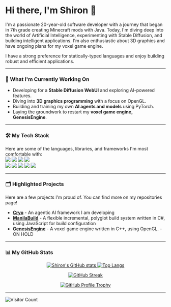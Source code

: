 # Hi there, I'm Shiron 👋

I'm a passionate 20-year-old software developer with a journey that began in 7th grade creating Minecraft mods with Java. Today, I'm diving deep into the world of Artificial Intelligence, experimenting with Stable Diffusion, and building intelligent applications. I'm also enthusiastic about 3D graphics and have ongoing plans for my voxel game engine.

I have a strong preference for statically-typed languages and enjoy building robust and efficient applications.

---

### 🚀 What I'm Currently Working On

* Developing for a **Stable Diffusion WebUI** and exploring AI-powered features.
* Diving into **3D graphics programming** with a focus on OpenGL.
* Building and training my own **AI agents and models** using PyTorch.
* Laying the groundwork to restart my **voxel game engine, GenesisEngine**.

---

### 🛠️ My Tech Stack
Here are some of the languages, libraries, and frameworks I'm most comfortable with:  
<a href="https://www.typescriptlang.org/"><img src="https://img.shields.io/badge/TypeScript-3178C6?style=for-the-badge&logo=typescript&logoColor=white" /></a>
<a href="https://www.python.org/"><img src="https://img.shields.io/badge/Python-3776AB?style=for-the-badge&logo=python&logoColor=white" /></a>
<a href="https://dotnet.microsoft.com/en-us/download"><img src="https://img.shields.io/badge/C%23-512BD4?style=for-the-badge&logo=dotnet" /></a>
<a href="https://en.cppreference.com/w/"><img src="https://img.shields.io/badge/C%2B%2B-00599C?style=for-the-badge&logo=c%2B%2B&logoColor=white" /></a>  
<a href="https://react.dev/"><img src="https://img.shields.io/badge/React-20232A?style=for-the-badge&logo=react&logoColor=61DAFB" /></a>
<a href="https://nextjs.org/"><img src="https://img.shields.io/badge/Next.js-000000?style=for-the-badge&logo=nextdotjs&logoColor=white" /></a>
<a href="https://pytorch.org/"><img src="https://img.shields.io/badge/PyTorch-EE4C2C?style=for-the-badge&logo=pytorch&logoColor=white" /></a>
<a href="https://www.opengl.org/"><img src="https://img.shields.io/badge/OpenGL-5586A4?style=for-the-badge&logo=opengl&logoColor=white" /></a>
<a href="https://www.arduino.cc/"><img src="https://img.shields.io/badge/Arduino-00878F?style=for-the-badge&logo=arduino" /></a>

---

### 🗂️ Highlighted Projects

Here are a few projects I'm proud of. You can find more on my repositories page!
* **[Cryo](https://github.com/iamshiron/Cryo)** - An agentic AI framework I am developing
* **[ManilaBuild](https://github.com/iamshiron/ManilaBuild)** - A flexible incremental, polyglot build system written in C#, using JavaScript for build configuration
* **[GenesisEngine](https://github.com/iamshiron/GenesisEngine)** - A voxel game engine written in C++, using OpenGL. - ON HOLD

---

### 📊 My GitHub Stats

<p align="center">
  <a href="https://github.com/iamshiron">
    <img src="https://github-readme-stats.vercel.app/api?username=iamshiron&count_private=true&show_icons=true&theme=tokyonight" alt="Shiron's GitHub stats" />
    <img src="https://github-readme-stats.vercel.app/api/top-langs/?username=iamshiron&theme=tokyonight&layout=compact" alt="Top Langs" />
  </a>
</p>

<p align="center">
  <a href="https://github.com/iamshiron">
    <img src="https://github-readme-streak-stats.herokuapp.com?user=iamshiron&theme=tokyonight&border_radius=5&date_format=n%2Fj%5B%2FY%5D" alt="GitHub Streak" />
  </a>
</p>

<p align="center">
  <a href="https://github.com/iamshiron">
    <img src="https://github-profile-trophy.vercel.app/?username=iamshiron&theme=tokyonight" alt="GitHub Profile Trophy" />
  </a>
</p>

---

![Visitor Count](https://profile-counter.glitch.me/iamshiron/count.svg)
